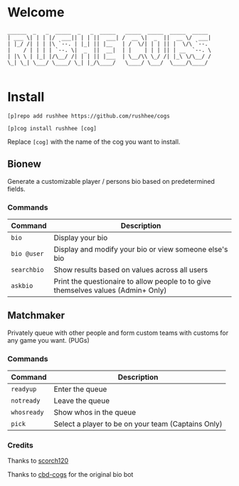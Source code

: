 # Welcome

```
______  _   _  _____  _   _  _____   _____  _____  _____  _____ 
| ___ \| | | |/  ___|| | | ||  ___| /  __ \|  _  ||  __ \/  ___|
| |_/ /| | | |\ `--. | |_| || |__   | /  \/| | | || |  \/\ `--. 
|    / | | | | `--. \|  _  ||  __|  | |    | | | || | __  `--. \
| |\ \ | |_| |/\__/ /| | | || |___  | \__/\\ \_/ /| |_\ \/\__/ /
\_| \_| \___/ \____/ \_| |_/\____/   \____/ \___/  \____/\____/ 
                                                                                           
```

# Install

```
[p]repo add rushhee https://github.com/rushhee/cogs
```
```
[p]cog install rushhee [cog]
```

Replace `[cog]` with the name of the cog you want to install.

## Bionew

Generate a customizable player / persons bio based on predetermined fields.

### Commands

| Command     | Description |
| ----------- | ----------- |
| `bio`       | Display your bio |q
| `bio @user` | Display and modify your bio or view someone else's bio |
| `searchbio` | Show results based on values across all users |
| `askbio`    | Print the questionaire to allow people to to give themselves values (Admin+ Only) |

## Matchmaker

Privately queue with other people and form custom teams with customs for any game you want. (PUGs)

### Commands

| Command     | Description |
| ----------- | ----------- |
| `readyup`   | Enter the queue |
| `notready`  | Leave the queue |
| `whosready` | Show whos in the queue |
| `pick`      | Select a player to be on your team (Captains Only) |

### Credits

Thanks to [scorch120]()

Thanks to [cbd-cogs](https://gitlab.com/CrunchBangDev/cbd-cogs) for the original bio bot
